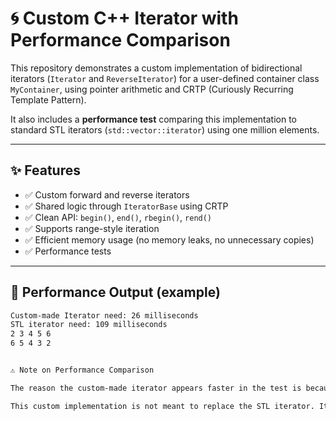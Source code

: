 # 🌀 Custom C++ Iterator with Performance Comparison

This repository demonstrates a custom implementation of bidirectional iterators (`Iterator` and `ReverseIterator`) 
for a user-defined container class `MyContainer`, using pointer arithmetic and CRTP (Curiously Recurring Template Pattern).  

It also includes a **performance test** comparing this implementation to standard STL iterators (`std::vector::iterator`) using one million elements.

---

## ✨ Features

- ✅ Custom forward and reverse iterators  
- ✅ Shared logic through `IteratorBase` using CRTP  
- ✅ Clean API: `begin()`, `end()`, `rbegin()`, `rend()`  
- ✅ Supports range-style iteration  
- ✅ Efficient memory usage (no memory leaks, no unnecessary copies)  
- ✅ Performance tests

---

## 🧪 Performance Output (example)

```bash
Custom-made Iterator need: 26 milliseconds
STL iterator need: 109 milliseconds
2 3 4 5 6
6 5 4 3 2


⚠️ Note on Performance Comparison

The reason the custom-made iterator appears faster in the test is because it is minimalistic and performs only raw pointer arithmetic, with no additional overhead. On the other hand, the STL iterator is part of a much more robust, safe, and feature-rich system designed to support a wide variety of use cases, container types, and debugging mechanisms.

This custom implementation is not meant to replace the STL iterator. It serves as a learning tool or a potential lightweight alternative in highly specific scenarios where performance is critical and safety or flexibility can be sacrificed.
